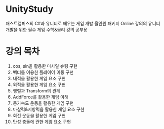 # UnityStudy
패스트캠퍼스의 C#과 유니티로 배우는 게임 개발 올인원 패키지 Online 강의의 유니티 개발을 위한 필수 게임 수학&물리 강의 공부용

# 강의 목차
1. cos, sin을 활용한 미사일 슈팅 구현
2. 벡터를 이용한 플레이어 이동 구현
3. 내적을 활용한 게임 요소 구현
4. 외적을 활용한 게임 요소 구현
5. 행렬과 Transform의 관계
6. AddForce를 활용한 게임 이해
7. 등가속도 운동을 활용한 게임 구현
8. 마찰력&저항력을 활용한 게임 요소 구현
9. 회전 운동을 활용한 게임 구현
10. 탄성 충돌에 관한 게임 요소 구현